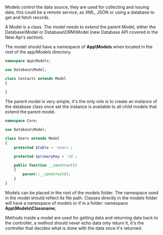 Models control the data source, they are used for collecting and issuing data, this could be a remote service, as XML, JSON or using a database to get and fetch records.

A Model is a class. The model needs to extend the parent Model, either the Database\Model or Database\ORM\Model (new Database API covered in the New Api's section).

The model should have a namespace of **App\Models** when located in the root of the app/Models directory.

```php 
namespace App\Models;

use Database\Model;

class Contacts extends Model 
{    
 
}
```

The parent model is very simple, it's the only role is to create an instance of the database class once set the instance is available to all child models that extend the parent model.

```php 
namespace Core;

use Database\Model;

class Users extends Model
{
    protected $table = 'users';

    protected $primaryKey = 'id';

    public function __construct()
    {
        parent::__construct();
    }
}
```
Models can be placed in the root of the models folder. The namespace used in the model should reflect its file path. Classes directly in the models folder will have a namespace of models or if in a folder: namespace **App\Models\Classname**;

Methods inside a model are used for getting data and returning data back to the controller, a method should never echo data only return it, it's the controller that decides what is done with the data once it's returned.